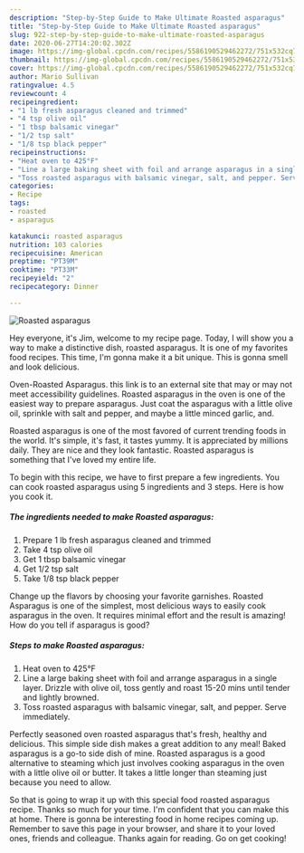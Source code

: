 ```yaml
---
description: "Step-by-Step Guide to Make Ultimate Roasted asparagus"
title: "Step-by-Step Guide to Make Ultimate Roasted asparagus"
slug: 922-step-by-step-guide-to-make-ultimate-roasted-asparagus
date: 2020-06-27T14:20:02.302Z
image: https://img-global.cpcdn.com/recipes/5586190529462272/751x532cq70/roasted-asparagus-recipe-main-photo.jpg
thumbnail: https://img-global.cpcdn.com/recipes/5586190529462272/751x532cq70/roasted-asparagus-recipe-main-photo.jpg
cover: https://img-global.cpcdn.com/recipes/5586190529462272/751x532cq70/roasted-asparagus-recipe-main-photo.jpg
author: Mario Sullivan
ratingvalue: 4.5
reviewcount: 4
recipeingredient:
- "1 lb fresh asparagus cleaned and trimmed"
- "4 tsp olive oil"
- "1 tbsp balsamic vinegar"
- "1/2 tsp salt"
- "1/8 tsp black pepper"
recipeinstructions:
- "Heat oven to 425°F"
- "Line a large baking sheet with foil and arrange asparagus in a single layer. Drizzle with olive oil, toss gently and roast 15-20 mins until tender and lightly browned."
- "Toss roasted asparagus with balsamic vinegar, salt, and pepper. Serve immediately."
categories:
- Recipe
tags:
- roasted
- asparagus

katakunci: roasted asparagus 
nutrition: 103 calories
recipecuisine: American
preptime: "PT39M"
cooktime: "PT33M"
recipeyield: "2"
recipecategory: Dinner

---
```



![Roasted asparagus](https://img-global.cpcdn.com/recipes/5586190529462272/751x532cq70/roasted-asparagus-recipe-main-photo.jpg)

Hey everyone, it's Jim, welcome to my recipe page. Today, I will show you a way to make a distinctive dish, roasted asparagus. It is one of my favorites food recipes. This time, I'm gonna make it a bit unique. This is gonna smell and look delicious.

Oven-Roasted Asparagus. this link is to an external site that may or may not meet accessibility guidelines. Roasted asparagus in the oven is one of the easiest way to prepare asparagus. Just coat the asparagus with a little olive oil, sprinkle with salt and pepper, and maybe a little minced garlic, and.

Roasted asparagus is one of the most favored of current trending foods in the world. It's simple, it's fast, it tastes yummy. It is appreciated by millions daily. They are nice and they look fantastic. Roasted asparagus is something that I've loved my entire life.


To begin with this recipe, we have to first prepare a few ingredients. You can cook roasted asparagus using 5 ingredients and 3 steps. Here is how you cook it.

<!--inarticleads1-->

##### The ingredients needed to make Roasted asparagus:

1. Prepare 1 lb fresh asparagus cleaned and trimmed
1. Take 4 tsp olive oil
1. Get 1 tbsp balsamic vinegar
1. Get 1/2 tsp salt
1. Take 1/8 tsp black pepper


Change up the flavors by choosing your favorite garnishes. Roasted Asparagus is one of the simplest, most delicious ways to easily cook asparagus in the oven. It requires minimal effort and the result is amazing! How do you tell if asparagus is good? 

<!--inarticleads2-->

##### Steps to make Roasted asparagus:

1. Heat oven to 425°F
1. Line a large baking sheet with foil and arrange asparagus in a single layer. Drizzle with olive oil, toss gently and roast 15-20 mins until tender and lightly browned.
1. Toss roasted asparagus with balsamic vinegar, salt, and pepper. Serve immediately.


Perfectly seasoned oven roasted asparagus that&#39;s fresh, healthy and delicious. This simple side dish makes a great addition to any meal! Baked asparagus is a go-to side dish of mine. Roasted asparagus is a good alternative to steaming which just involves cooking asparagus in the oven with a little olive oil or butter. It takes a little longer than steaming just because you need to allow. 

So that is going to wrap it up with this special food roasted asparagus recipe. Thanks so much for your time. I'm confident that you can make this at home. There is gonna be interesting food in home recipes coming up. Remember to save this page in your browser, and share it to your loved ones, friends and colleague. Thanks again for reading. Go on get cooking!
